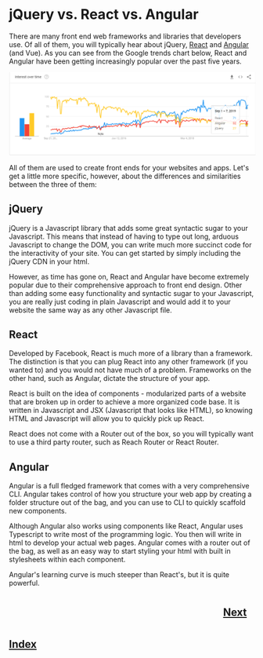 # jQuery vs. React vs. Angular

There are many front end web frameworks and libraries that developers use. Of all of them, you will typically hear about jQuery, [React](https://reactjs.org/) and [Angular](https://angular.io/) (and Vue). As you can see from the Google trends chart below, React and Angular have been getting increasingly popular over the past five years.

<img src="../000_Captions/jqueryreactangular.png"/>

All of them are used to create front ends for your websites and apps. Let's get a little more specific, however, about the differences and similarities between the three of them:

## jQuery
jQuery is a Javascript library that adds some great syntactic sugar to your Javascript. This means that instead of having to type out long, arduous Javascript to change the DOM, you can write much more succinct code for the interactivity of your site. You can get started by simply including the jQuery CDN in your html. 

However, as time has gone on, React and Angular have become extremely popular due to their comprehensive approach to front end design. Other than adding some easy functionality and syntactic sugar to your Javascript, you are really just coding in plain Javascript and would add it to your website the same way as any other Javascript file.
## React
Developed by Facebook, React is much more of a library than a framework. The distinction is that you can plug React into any other framework (if you wanted to) and you would not have much of a problem. Frameworks on the other hand, such as Angular, dictate the structure of your app.

React is built on the idea of components - modularized parts of a website that are broken up in order to achieve a more organized code base. It is written in Javascript and JSX (Javascript that looks like HTML), so knowing HTML and Javascript will allow you to quickly pick up React.

React does not come with a Router out of the box, so you will typically want to use a third party router, such as Reach Router or React Router. 

## Angular
Angular is a full fledged framework that comes with a very comprehensive CLI. Angular takes control of how you structure your web app by creating a folder structure out of the bag, and you can use to CLI to quickly scaffold new components. 

Although Angular also works using components like React, Angular uses Typescript to write most of the programming logic. You then will write in html to develop your actual web pages. Angular comes with a router out of the bag, as well as an easy way to start styling your html with built in stylesheets within each component.

Angular's learning curve is much steeper than React's, but it is quite powerful.
#

## <span>&nbsp;&nbsp;&nbsp;&nbsp;&nbsp;&nbsp;&nbsp;&nbsp;&nbsp;&nbsp;&nbsp;&nbsp;&nbsp;&nbsp;&nbsp;&nbsp;&nbsp;&nbsp;&nbsp;&nbsp;&nbsp;&nbsp;&nbsp;&nbsp;&nbsp;&nbsp;&nbsp;&nbsp;&nbsp;&nbsp;&nbsp;&nbsp;&nbsp;&nbsp;&nbsp;&nbsp;&nbsp;&nbsp;&nbsp;&nbsp;&nbsp;&nbsp;&nbsp;&nbsp;&nbsp;&nbsp;&nbsp;&nbsp;&nbsp;&nbsp;&nbsp;&nbsp;&nbsp;&nbsp;&nbsp;&nbsp;&nbsp;&nbsp;&nbsp;&nbsp;&nbsp;&nbsp;&nbsp;&nbsp;&nbsp;&nbsp;&nbsp;&nbsp;&nbsp;&nbsp;&nbsp;&nbsp;&nbsp;&nbsp;&nbsp;&nbsp;&nbsp;&nbsp;&nbsp;&nbsp;&nbsp;&nbsp;&nbsp;&nbsp;&nbsp;&nbsp;&nbsp;</span> [Next](./002_React_Overview.md)
#
##  [Index](../../Index.md)
